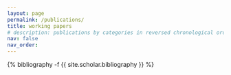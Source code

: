 ```yaml
---
layout: page
permalink: /publications/
title: working papers
# description: publications by categories in reversed chronological order. 
nav: false
nav_order: 
---
```

<!-- _pages/publications.md -->
<div class="publications">

{% bibliography -f {{ site.scholar.bibliography }} %}

</div>
